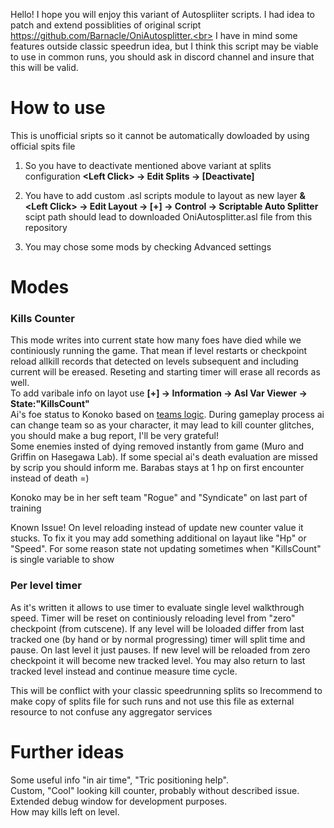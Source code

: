 Hello! I hope you will enjoy this variant of Autospliiter scripts. I had idea to patch and extend possiblities of original script https://github.com/Barnacle/OniAutosplitter.<br>
I have in mind some features outside classic speedrun idea, but I think this script may be viable to use in common runs, you should ask in discord channel and insure that this will be valid.

# How to use
This is unofficial sripts so it cannot be automatically dowloaded by using official spits file 
1) So you have to deactivate mentioned above variant at splits configuration
<b>&lt;Left Click&gt; -&gt; Edit Splits -&gt; [Deactivate]</b>

2) You have to add custom .asl scripts module to layout as new layer
<b>&&lt;Left Click&gt; -&gt; Edit Layout -&gt; [+] -&gt; Control -&gt; Scriptable Auto Splitter</b>
scipt path should lead to downloaded OniAutosplitter.asl file from this repository

3) You may chose some mods by checking Advanced settings

# Modes
### Kills Counter
This mode writes into current state how many foes have died while we continiously running the game. That mean if level restarts or checkpoint reload allkill records that detected on levels subsequent and including current will be ereased.
Reseting and starting timer will erase all records as well.<br>
To add varibale info on layot use <b>[+] -&gt; Information -&gt; Asl Var Viewer -&gt; State:"KillsCount"</b><br>
Ai's foe status to Konoko based on [teams logic](https://wiki.oni2.net/OBD_talk:BINA/OBJC/CHAR). During gameplay process ai can change team so as your character, it may lead to kill counter glitches, you should make a bug report, I'll be very grateful! <br>
Some enemies insted of dying removed instantly from game (Muro and Griffin on Hasegawa Lab). If some special ai's death evaluation are missed by scrip you should inform me. Barabas stays at 1 hp on first encounter instead of death =)<br>

Konoko may be in her seft team "Rogue" and "Syndicate" on last part of training<br>

Known Issue! On level reloading instead of update new counter value it stucks. To fix it you may add something additional on layaut like "Hp" or "Speed". For some reason state not updating sometimes when "KillsCount" is single variable to show

### Per level timer
As it's written it allows to use timer to evaluate single level walkthrough speed. Timer will be reset on continiously reloading level from "zero" checkpoint (from cutscene). If any level will be loloaded differ from last tracked one (by hand or by normal progressing) timer will split time and pause. On last level it just pauses. If new level will be reloaded from zero checkpoint it will become new tracked level. You may also return to last tracked level instead and continue measure time cycle.<br>

This will be conflict with your classic speedrunning splits so Irecommend to make copy of splits file for such runs and not use this file as external resource to not confuse any aggregator services

# Further ideas
Some useful info "in air time", "Tric positioning help". <br>
Custom, "Cool" looking kill counter, probably without described issue. <br>
Extended debug window for development purposes. <br>
How may kills left on level.
